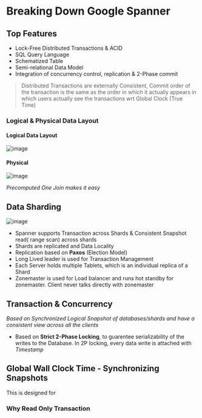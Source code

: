 # Breaking Down Google Spanner

## Top Features
* Lock-Free Distributed Transactions & ACID
* SQL Query Language
* Schematized Table
* Semi-relational Data Model
* Integration of concurrency control, replication & 2-Phase commit


> Distributed Transactions are externally Consistent, Commit order of the transaction is the same as the order in which it actually appears in
which users actually see the transactions wrt Global Clock (True Time)

### Logical & Physical Data Layout

#### Logical Data Layout

![image](https://user-images.githubusercontent.com/7579608/126864956-59bca8d5-9411-4582-9525-55dd449bb9ec.png)


#### Physical

![image](https://user-images.githubusercontent.com/7579608/126864975-beb7d3a2-b6e3-4f0f-bf38-3a008b3c3ca2.png)

_Precomputed One Join makes it easy_

## Data Sharding

![image](https://user-images.githubusercontent.com/7579608/126865018-a7afb75d-d929-45dd-8d16-9bc57d85aa33.png)

* Spanner supports Transaction across Shards & Consistent Snapshot read( range scan) across shards
* Shards are replicated and Data Locality
* Replication based on __Paxos__ (Election Model)
* Long Lived leader is used for Transaction Management
* Each Server holds multiple Tablets, which is an individual replica of a Shard
* Zonemaster is used for Load balancer and runs hot standby for zonemaster. Client never talks directly with zonemaster


## Transaction & Concurrency

_Based on Synchronized Logical Snapshot of databases/shards and have a consistent view across all the clients_

* Based on __Strict 2-Phase Locking__, to guarentee serializability of the writes to the Database. In 2P locking, every data write is attached with _Timestamp_ 

## Global Wall Clock Time - Synchronizing Snapshots

This is designed for 


### Why Read Only Transaction

